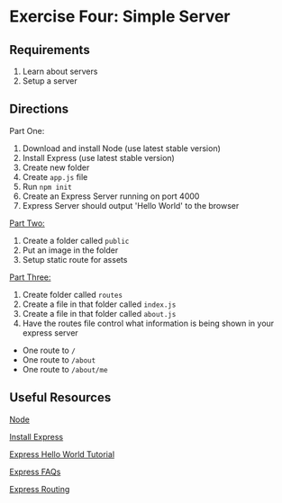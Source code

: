 # Exercise Four: Simple Server

## Requirements

1. Learn about servers
2. Setup a server

## Directions

Part One:

1. Download and install Node (use latest stable version)
2. Install Express (use latest stable version)
3. Create new folder
4. Create `app.js` file
5. Run `npm init`
6. Create an Express Server running on port 4000
7. Express Server should output 'Hello World' to the browser

[Part Two:](https://expressjs.com/en/starter/static-files.html)

1. Create a folder called `public`
2. Put an image in the folder
3. Setup static route for assets

[Part Three:](https://expressjs.com/en/guide/routing.html)

1. Create folder called `routes`
2. Create a file in that folder called `index.js`
3. Create a file in that folder called `about.js`
4. Have the routes file control what information is being shown in your express server

- One route to `/`
- One route to `/about`
- One route to `/about/me`

## Useful Resources

[Node](https://nodejs.org/en/)

[Install Express](https://expressjs.com/en/starter/installing.html)

[Express Hello World Tutorial](https://expressjs.com/en/starter/hello-world.html)

[Express FAQs](https://expressjs.com/en/starter/faq.html)

[Express Routing](http://expressjs.com/en/guide/routing.html)
